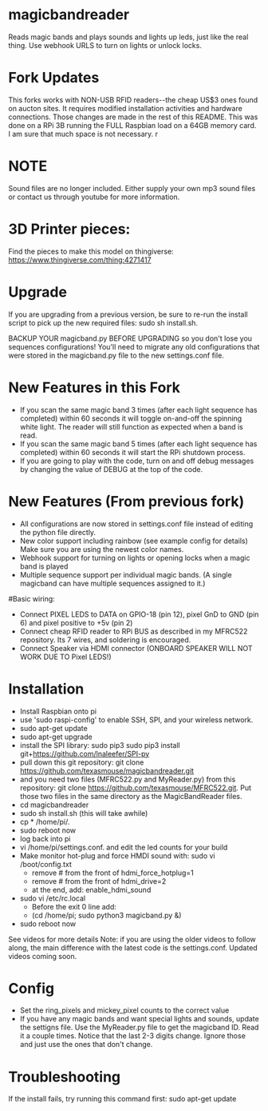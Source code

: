 # magicbandreader
Reads magic bands and plays sounds and lights up leds, just like the real thing.
Use webhook URLS to turn on lights or unlock locks.

# Fork Updates
This forks works with NON-USB RFID readers--the cheap US$3 ones found on aucton sites.  It requires modified installation activities and hardware connections.  Those changes are made in the rest of this README.  This was done on a RPi 3B running the FULL Raspbian load on a 64GB memory card.  I am sure that much space is not necessary.
r
# NOTE
Sound files are no longer included. Either supply your own mp3 sound files or contact us through youtube for more information.

# 3D Printer pieces:
Find the pieces to make this model on thingiverse:
https://www.thingiverse.com/thing:4271417

# Upgrade
If you are upgrading from a previous version, be sure to re-run the install script to pick up the new required files:
sudo sh install.sh. 

BACKUP YOUR magicband.py BEFORE UPGRADING so you don't lose you sequences configurations! You'll need to migrate any old configurations that were stored in the magicband.py file to the new settings.conf file.

# New Features in this Fork
* If you scan the same magic band 3 times (after each light sequence has completed) within 60 seconds it will toggle on-and-off the spinning white light.  The reader will still function as expected when a band is read.
* If you scan the same magic band 5 times (after each light sequence has completed) within 60 seconds it will start the RPi shutdown process.
* If you are going to play with the code, turn on and off debug messages by changing the value of DEBUG at the top of the code.

# New Features (From previous fork)
* All configurations are now stored in settings.conf file instead of editing the python file directly.
* New color support including rainbow (see example config for details) Make sure you are using the newest color names.
* Webhook support for turning on lights or opening locks when a magic band is played
* Multiple sequence support per individual magic bands. (A single magicband can have multiple sequences assigned to it.)

#Basic wiring:
* Connect PIXEL LEDS to  DATA on GPIO-18 (pin 12), pixel GnD to GND (pin 6) and pixel positive to +5v (pin 2)
* Connect cheap RFID reader to RPi BUS as described in my MFRC522 repository.  Its 7 wires, and soldering is encouraged.
* Connect Speaker via HDMI connector (ONBOARD SPEAKER WILL NOT WORK DUE TO Pixel LEDS!)

# Installation

* Install Raspbian onto pi 
* use 'sudo raspi-config' to enable SSH, SPI, and your wireless network.
* sudo apt-get update
* sudo apt-get upgrade
* install the SPI library:  sudo pip3 sudo pip3 install git+https://github.com/lnaleefer/SPI-py
* pull down this git repository: git clone https://github.com/texasmouse/magicbandreader.git
* and you need two files (MFRC522.py and MyReader.py) from this repository: git clone https://github.com/texasmouse/MFRC522.git.  Put those two files in the same directory as the MagicBandReader files.
* cd magicbandreader
* sudo sh install.sh  (this will take awhile)
* cp * /home/pi/.
* sudo reboot now
* log back into pi
* vi /home/pi/settings.conf. and edit the led counts for your build
* Make monitor hot-plug and force HMDI sound with: sudo vi /boot/config.txt
  * remove # from the front of hdmi_force_hotplug=1
  * remove # from the front of hdmi_drive=2
  * at the end, add: enable_hdmi_sound 
* sudo vi /etc/rc.local
  * Before the exit 0 line add:
  * (cd /home/pi; sudo python3 magicband.py &)
* sudo reboot now

See videos for more details
Note: if you are using the older videos to follow along, the main difference with the latest code is the settings.conf. Updated videos coming soon. 

# Config

* Set the ring_pixels and mickey_pixel counts to the correct value
* If you have any magic bands and want special lights and sounds, update the settigns file.  Use the MyReader.py file to get the magicband ID.  Read it a couple times.  Notice that the last 2-3 digits change.  Ignore those and just use the ones that don't change.

# Troubleshooting

If the install fails, try running this command first:
sudo apt-get update



